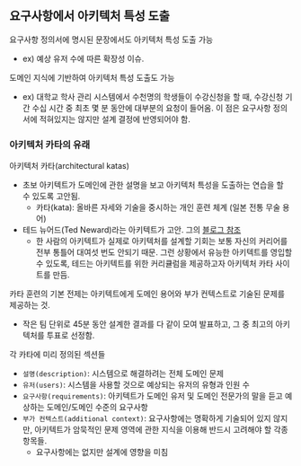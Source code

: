 ## 요구사항에서 아키텍처 특성 도출

요구사항 정의서에 명시된 문장에서도 아키텍처 특성 도출 가능

- ex) 예상 유저 수에 따른 확장성 이슈.

도메인 지식에 기반하여 아키텍처 특성 도출도 가능

- ex) 대학교 학사 관리 시스템에서 수천명의 학생들이 수강신청을 할 때, 수강신청 기간 수십 시간 중 최초 몇 분 동안에 대부분의 요청이 들어옴. 이 점은 요구사항 정의서에 적혀있지는 않지만 설계 결정에 반영되어야 함.

### 아키텍처 카타의 유래

아키텍처 카타(architectural katas)

- 초보 아키텍트가 도메인에 관한 설명을 보고 아키텍처 특성을 도출하는 연습을 할 수 있도록 고안됨.
  - 카타(kata): 올바른 자세와 기술을 중시하는 개인 훈련 체계 (일본 전통 무술 용어)
- 테드 뉴어드(Ted Neward)라는 아키텍트가 고안. 그의 [블로그 참조](http://nealford.com/katas)
  - 한 사람의 아키텍트가 실제로 아키텍처를 설계할 기회는 보통 자신의 커리어를 전부 통틀어 대여섯 번도 안되기 때문. 그런 상황에서 유능한 아키텍트를 영입할 수 있도록, 테드는 아키텍트를 위한 커리큘럼을 제공하고자 아키텍처 카타 사이트를 만듬.

카타 훈련의 기본 전제는 아키텍트에게 도메인 용어와 부가 컨텍스트로 기술된 문제를 제공하는 것.

- 작은 팀 단위로 45분 동안 설계한 결과를 다 같이 모여 발표하고, 그 중 최고의 아키텍처를 투표로 선정함.

각 카타에 미리 정의된 섹션들

- `설명(description)`: 시스템으로 해결하려는 전체 도메인 문제
- `유저(users)`: 시스템을 사용할 것으로 예상되는 유저의 유형과 인원 수
- `요구사항(requirements)`: 아키텍트가 도메인 유저 및 도메인 전문가의 말을 듣고 예상하는 도메인/도메인 수준의 요구사항
- `부가 컨텍스트(additional context)`: 요구사항에는 명확하게 기술되어 있지 않지만, 아키텍트가 암묵적인 문제 영역에 관한 지식을 이용해 반드시 고려해야 할 각종 항목들.
  - 요구사항에는 없지만 설계에 영향을 미침
